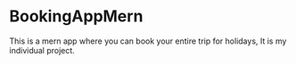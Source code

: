 # BookingAppMern
This is a mern app where you can book your entire trip for holidays, It is my individual project.

